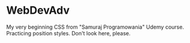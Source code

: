 # WebDevAdv

My very beginning CSS from "Samuraj Programowania" Udemy course. 
Practicing position styles. Don't look here, please. 
